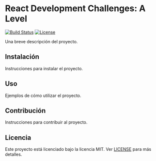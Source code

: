 


# React Development Challenges: A Level

[![Build Status](https://travis-ci.org/DiegoGarzon11/ReactDev-Challenges-ALevel.svg?branch=master)](https://travis-ci.org/DiegoGarzon11/ReactDev-Challenges-ALevel)
[![License](https://img.shields.io/badge/license-MIT-blue.svg)](https://opensource.org/licenses/MIT)


Una breve descripción del proyecto.

## Instalación

Instrucciones para instalar el proyecto.

## Uso

Ejemplos de cómo utilizar el proyecto.

## Contribución

Instrucciones para contribuir al proyecto.

## Licencia

Este proyecto está licenciado bajo la licencia MIT. Ver [LICENSE](LICENSE) para más detalles.
